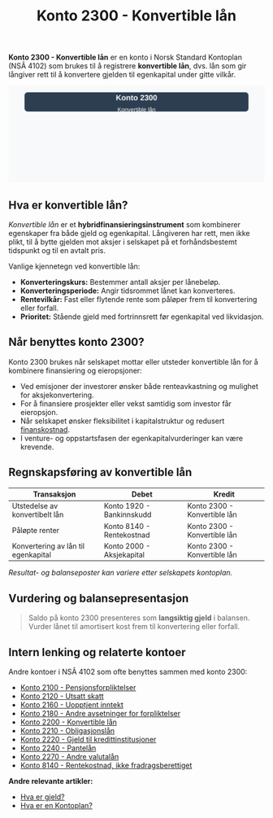 ﻿---
title: "Konto 2300 - Konvertible lån"
seoTitle: "2300-konvertible-lan"
description: '**Konto 2300 - Konvertible lån** er en konto i Norsk Standard Kontoplan (NSÂ 4102) som brukes til å registrere **konvertible lån**, dvs. lån som gir långiv...'
---

**Konto 2300 - Konvertible lån** er en konto i Norsk Standard Kontoplan (NSÂ 4102) som brukes til å registrere **konvertible lån**, dvs. lån som gir långiver rett til å konvertere gjelden til egenkapital under gitte vilkår.

![Illustrasjon av konto 2300 konvertible lån](2300-konvertible-lan-image.svg)

## Hva er konvertible lån?

*Konvertible lån* er et **hybridfinansieringsinstrument** som kombinerer egenskaper fra både gjeld og egenkapital. Långiveren har rett, men ikke plikt, til å bytte gjelden mot aksjer i selskapet på et forhåndsbestemt tidspunkt og til en avtalt pris.

Vanlige kjennetegn ved konvertible lån:

* **Konverteringskurs:** Bestemmer antall aksjer per lånebeløp.
* **Konverteringsperiode:** Angir tidsrommet lånet kan konverteres.
* **Rentevilkår:** Fast eller flytende rente som påløper frem til konvertering eller forfall.
* **Prioritet:** Stående gjeld med fortrinnsrett før egenkapital ved likvidasjon.

## Når benyttes konto 2300?

Konto 2300 brukes når selskapet mottar eller utsteder konvertible lån for å kombinere finansiering og eieropsjoner:

* Ved emisjoner der investorer ønsker både renteavkastning og mulighet for aksjekonvertering.
* For å finansiere prosjekter eller vekst samtidig som investor får eieropsjon.
* Når selskapet ønsker fleksibilitet i kapitalstruktur og redusert [finanskostnad](/blogs/kontoplan/8170-annen-finanskostnad "Konto 8170 - Annen finanskostnad").
* I venture- og oppstartsfasen der egenkapitalvurderinger kan være krevende.

## Regnskapsføring av konvertible lån

| Transaksjon                                | Debet                     | Kredit                           |
|--------------------------------------------|---------------------------|----------------------------------|
| Utstedelse av konvertibelt lån             | Konto 1920 - Bankinnskudd | Konto 2300 - Konvertible lån     |
| Påløpte renter                             | Konto 8140 - Rentekostnad | Konto 2300 - Konvertible lån     |
| Konvertering av lån til egenkapital        | Konto 2000 - Aksjekapital | Konto 2300 - Konvertible lån     |

_*Resultat- og balanseposter kan variere etter selskapets kontoplan.*_

## Vurdering og balansepresentasjon

> Saldo på konto 2300 presenteres som **langsiktig gjeld** i balansen. Vurder lånet til amortisert kost frem til konvertering eller forfall.

## Intern lenking og relaterte kontoer

Andre kontoer i NSÂ 4102 som ofte benyttes sammen med konto 2300:

* [Konto 2100 - Pensjonsforpliktelser](/blogs/kontoplan/2100-pensjonsforpliktelser "Konto 2100 - Pensjonsforpliktelser i Norsk Standard Kontoplan")
* [Konto 2120 - Utsatt skatt](/blogs/kontoplan/2120-utsatt-skatt "Konto 2120 - Utsatt skatt i Norsk Standard Kontoplan")
* [Konto 2160 - Uopptjent inntekt](/blogs/kontoplan/2160-uopptjent-inntekt "Konto 2160 - Uopptjent inntekt i Norsk Standard Kontoplan")
* [Konto 2180 - Andre avsetninger for forpliktelser](/blogs/kontoplan/2180-andre-avsetninger-for-forpliktelser "Konto 2180 - Andre avsetninger for forpliktelser: Guide til avsetninger for forpliktelser i Norsk kontoplan")
* [Konto 2200 - Konvertible lån](/blogs/kontoplan/2200-konvertible-lan "Konto 2200 - Konvertible lån i Norsk Standard Kontoplan")
* [Konto 2210 - Obligasjonslån](/blogs/kontoplan/2210-obligasjonslan "Konto 2210 - Obligasjonslån i Norsk Standard Kontoplan")
* [Konto 2220 - Gjeld til kredittinstitusjoner](/blogs/kontoplan/2220-gjeld-til-kredittinstitusjoner "Konto 2220 - Gjeld til kredittinstitusjoner i Norsk Standard Kontoplan")
* [Konto 2240 - Pantelån](/blogs/kontoplan/2240-pantelan "Konto 2240 - Pantelån i Norsk Standard Kontoplan")
* [Konto 2270 - Andre valutalån](/blogs/kontoplan/2270-andre-valutalan "Konto 2270 - Andre valutalån i Norsk Standard Kontoplan")
* [Konto 8140 - Rentekostnad, ikke fradragsberettiget](/blogs/kontoplan/8140-rentekostnad-ikke-fradragsberettiget "Konto 8140 - Rentekostnad, ikke fradragsberettiget i Norsk Standard Kontoplan")

**Andre relevante artikler:**

* [Hva er gjeld?](/blogs/regnskap/hva-er-gjeld "Hva er Gjeld i Regnskap? Komplett Guide til Forpliktelser og Gjeldstyper")
* [Hva er en Kontoplan?](/blogs/regnskap/hva-er-kontoplan "Hva er en Kontoplan? Komplett Guide til Kontoplaner i Norsk Regnskap")






